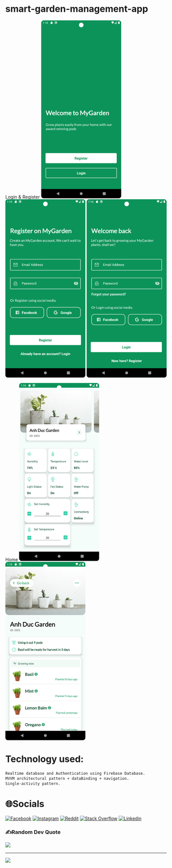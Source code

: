# smart-garden-management-app

Login & Register
  <img src="screenshot/Screenshot_1.png" width = "250" >   <img src="screenshot/Screenshot_2.png" width = "250" >   <img src="screenshot/Screenshot_3.png" width = "250" >



Home
  <img src="screenshot/Screenshot_4.png" width = "250" >  <img src="screenshot/Screenshot_5.png" width = "250" >  


 
# Technology used:
    Realtime database and Authentication using Firebase Database.
    MVVM architectural pattern + dataBinding + navigation.
    Single-activity pattern.
    

# 🌐Socials
[![Facebook](https://img.shields.io/badge/Facebook-%231877F2.svg?logo=Facebook&logoColor=white)](https://facebook.com/https://www.facebook.com/hoang.ryann/) [![Instagram](https://img.shields.io/badge/Instagram-%23E4405F.svg?logo=Instagram&logoColor=white)](https://instagram.com/https://www.instagram.com/hoang.ryann/) [![Reddit](https://img.shields.io/badge/Reddit-%23FF4500.svg?logo=Reddit&logoColor=white)](https://reddit.com/user/https://www.reddit.com/user/_VN-RyanH_) [![Stack Overflow](https://img.shields.io/badge/-Stackoverflow-FE7A16?logo=stack-overflow&logoColor=white)](https://stackoverflow.com/users/16934787) [![Linkedin](https://img.shields.io/badge/Linkedin-%231877F2.svg?logo=Linkedin&logoColor=white)](https://www.linkedin.com/in/ryanhoang21/)


### ✍️Random Dev Quote
![](https://quotes-github-readme.vercel.app/api?type=horizontal&theme=tokyonight)

---
[![](https://visitcount.itsvg.in/api?id=lil-dua&icon=0&color=1)](https://visitcount.itsvg.in)
